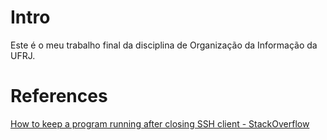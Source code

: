 # Intro

Este é o meu trabalho final da disciplina de Organização da Informação da UFRJ.

# References

[How to keep a program running after closing SSH client - StackOverflow](https://askubuntu.com/questions/8653/how-to-keep-processes-running-after-ending-ssh-session)
